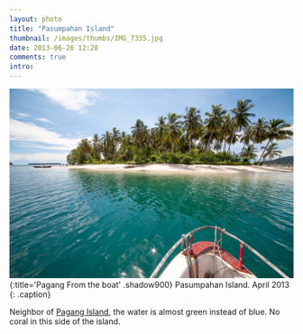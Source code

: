 ```yaml
---
layout: photo
title: "Pasumpahan Island"
thumbnail: /images/thumbs/IMG_7335.jpg 
date: 2013-06-26 12:28
comments: true
intro: 
---
```

![image](/images/IMG_7335.jpg)
{:title='Pagang From the boat' .shadow900}
Pasumpahan Island. April 2013
{: .caption}

Neighbor of [Pagang Island](/photos/pagang-island/), the water is almost green instead of blue. No coral in this side of the island.
